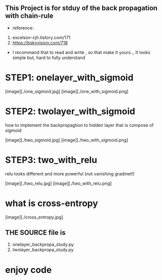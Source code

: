 ## This Project is for stduy of the back propagation with chain-rule

- reference:

1. excelsior-cjh.tistory.com/171
2. https://bskyvision.com/718

- I recommand that to read and write , so that make it yours.., It looks simple but, hard to fully understand

# STEP1: onelayer_with_sigmoid

[image][./one_sigmoid.jpg]
[image][./one_with_sigmoid.png]

# STEP2: twolayer_with_sigmoid

how to implement the backpropagtion to hidden layer that is compose of sigmoid

[image][./two_sigmoid.jpg]
[image][./two_with_sigmoid.png]

# STEP3: two_with_relu

relu looks different and more powerful (not vanishing gradinet!)

[image][./two_relu.jpg]
[image][./two_with_relu.png]

# what is cross-entropy

[image][./cross_entropy.jpg]

## THE SOURCE file is

1. onelayer_backpropa_study.py
2. twolayer_backpropa_study.py

# enjoy code
